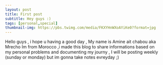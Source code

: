 ```yaml
---
layout: post
title: First post
subtitle: Hey guys :)
tags: [personal,special]
thumbnail-img: https://pbs.twimg.com/media/FKXYHnWXoAYiKe0?format=jpg
---
```


Hello guys , i hope u having a good day , My name is Amine ait chabou aka Mrecho Im from Morocco ,i made this blog to share informations based on my personal problems and documenting my journy , I will be posting weekly (sunday or monday) but im gonna take notes evreyday ;) 